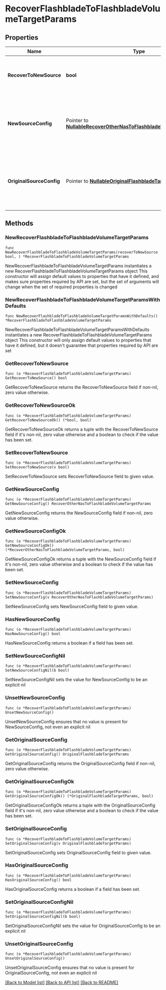 # RecoverFlashbladeToFlashbladeVolumeTargetParams

## Properties

Name | Type | Description | Notes
------------ | ------------- | ------------- | -------------
**RecoverToNewSource** | **bool** | Specifies the parameter whether the recovery should be performed to a new or the original Flashblade target. | 
**NewSourceConfig** | Pointer to [**NullableRecoverOtherNasToFlashbladeVolumeTargetParams**](RecoverOtherNasToFlashbladeVolumeTargetParams.md) | Specifies the new destination Source configuration parameters where the volumes will be recovered. This is mandatory if recoverToNewSource is set to true. | [optional] 
**OriginalSourceConfig** | Pointer to [**NullableOriginalFlashbladeTargetParams**](OriginalFlashbladeTargetParams.md) | Specifies the Source configuration if volumes are being recovered to original Source. If not specified, all the configuration parameters will be retained. | [optional] 

## Methods

### NewRecoverFlashbladeToFlashbladeVolumeTargetParams

`func NewRecoverFlashbladeToFlashbladeVolumeTargetParams(recoverToNewSource bool, ) *RecoverFlashbladeToFlashbladeVolumeTargetParams`

NewRecoverFlashbladeToFlashbladeVolumeTargetParams instantiates a new RecoverFlashbladeToFlashbladeVolumeTargetParams object
This constructor will assign default values to properties that have it defined,
and makes sure properties required by API are set, but the set of arguments
will change when the set of required properties is changed

### NewRecoverFlashbladeToFlashbladeVolumeTargetParamsWithDefaults

`func NewRecoverFlashbladeToFlashbladeVolumeTargetParamsWithDefaults() *RecoverFlashbladeToFlashbladeVolumeTargetParams`

NewRecoverFlashbladeToFlashbladeVolumeTargetParamsWithDefaults instantiates a new RecoverFlashbladeToFlashbladeVolumeTargetParams object
This constructor will only assign default values to properties that have it defined,
but it doesn't guarantee that properties required by API are set

### GetRecoverToNewSource

`func (o *RecoverFlashbladeToFlashbladeVolumeTargetParams) GetRecoverToNewSource() bool`

GetRecoverToNewSource returns the RecoverToNewSource field if non-nil, zero value otherwise.

### GetRecoverToNewSourceOk

`func (o *RecoverFlashbladeToFlashbladeVolumeTargetParams) GetRecoverToNewSourceOk() (*bool, bool)`

GetRecoverToNewSourceOk returns a tuple with the RecoverToNewSource field if it's non-nil, zero value otherwise
and a boolean to check if the value has been set.

### SetRecoverToNewSource

`func (o *RecoverFlashbladeToFlashbladeVolumeTargetParams) SetRecoverToNewSource(v bool)`

SetRecoverToNewSource sets RecoverToNewSource field to given value.


### GetNewSourceConfig

`func (o *RecoverFlashbladeToFlashbladeVolumeTargetParams) GetNewSourceConfig() RecoverOtherNasToFlashbladeVolumeTargetParams`

GetNewSourceConfig returns the NewSourceConfig field if non-nil, zero value otherwise.

### GetNewSourceConfigOk

`func (o *RecoverFlashbladeToFlashbladeVolumeTargetParams) GetNewSourceConfigOk() (*RecoverOtherNasToFlashbladeVolumeTargetParams, bool)`

GetNewSourceConfigOk returns a tuple with the NewSourceConfig field if it's non-nil, zero value otherwise
and a boolean to check if the value has been set.

### SetNewSourceConfig

`func (o *RecoverFlashbladeToFlashbladeVolumeTargetParams) SetNewSourceConfig(v RecoverOtherNasToFlashbladeVolumeTargetParams)`

SetNewSourceConfig sets NewSourceConfig field to given value.

### HasNewSourceConfig

`func (o *RecoverFlashbladeToFlashbladeVolumeTargetParams) HasNewSourceConfig() bool`

HasNewSourceConfig returns a boolean if a field has been set.

### SetNewSourceConfigNil

`func (o *RecoverFlashbladeToFlashbladeVolumeTargetParams) SetNewSourceConfigNil(b bool)`

 SetNewSourceConfigNil sets the value for NewSourceConfig to be an explicit nil

### UnsetNewSourceConfig
`func (o *RecoverFlashbladeToFlashbladeVolumeTargetParams) UnsetNewSourceConfig()`

UnsetNewSourceConfig ensures that no value is present for NewSourceConfig, not even an explicit nil
### GetOriginalSourceConfig

`func (o *RecoverFlashbladeToFlashbladeVolumeTargetParams) GetOriginalSourceConfig() OriginalFlashbladeTargetParams`

GetOriginalSourceConfig returns the OriginalSourceConfig field if non-nil, zero value otherwise.

### GetOriginalSourceConfigOk

`func (o *RecoverFlashbladeToFlashbladeVolumeTargetParams) GetOriginalSourceConfigOk() (*OriginalFlashbladeTargetParams, bool)`

GetOriginalSourceConfigOk returns a tuple with the OriginalSourceConfig field if it's non-nil, zero value otherwise
and a boolean to check if the value has been set.

### SetOriginalSourceConfig

`func (o *RecoverFlashbladeToFlashbladeVolumeTargetParams) SetOriginalSourceConfig(v OriginalFlashbladeTargetParams)`

SetOriginalSourceConfig sets OriginalSourceConfig field to given value.

### HasOriginalSourceConfig

`func (o *RecoverFlashbladeToFlashbladeVolumeTargetParams) HasOriginalSourceConfig() bool`

HasOriginalSourceConfig returns a boolean if a field has been set.

### SetOriginalSourceConfigNil

`func (o *RecoverFlashbladeToFlashbladeVolumeTargetParams) SetOriginalSourceConfigNil(b bool)`

 SetOriginalSourceConfigNil sets the value for OriginalSourceConfig to be an explicit nil

### UnsetOriginalSourceConfig
`func (o *RecoverFlashbladeToFlashbladeVolumeTargetParams) UnsetOriginalSourceConfig()`

UnsetOriginalSourceConfig ensures that no value is present for OriginalSourceConfig, not even an explicit nil

[[Back to Model list]](../README.md#documentation-for-models) [[Back to API list]](../README.md#documentation-for-api-endpoints) [[Back to README]](../README.md)


